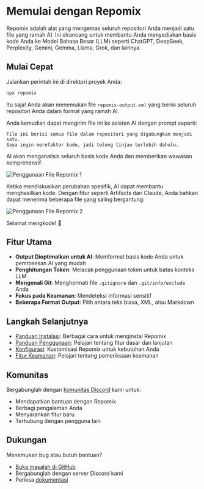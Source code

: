 # Memulai dengan Repomix

<script setup>
import HomeBadges from '../../../components/HomeBadges.vue'
</script>

Repomix adalah alat yang mengemas seluruh repositori Anda menjadi satu file yang ramah AI. Ini dirancang untuk membantu Anda menyediakan basis kode Anda ke Model Bahasa Besar (LLM) seperti ChatGPT, DeepSeek, Perplexity, Gemini, Gemma, Llama, Grok, dan lainnya.

<HomeBadges />

## Mulai Cepat

Jalankan perintah ini di direktori proyek Anda:

```bash
npx repomix
```

Itu saja! Anda akan menemukan file `repomix-output.xml` yang berisi seluruh repositori Anda dalam format yang ramah AI.

Anda kemudian dapat mengirim file ini ke asisten AI dengan prompt seperti:

```
File ini berisi semua file dalam repositori yang digabungkan menjadi satu.
Saya ingin merefaktor kode, jadi tolong tinjau terlebih dahulu.
```

AI akan menganalisis seluruh basis kode Anda dan memberikan wawasan komprehensif:

![Penggunaan File Repomix 1](/images/docs/repomix-file-usage-1.png)

Ketika mendiskusikan perubahan spesifik, AI dapat membantu menghasilkan kode. Dengan fitur seperti Artifacts dari Claude, Anda bahkan dapat menerima beberapa file yang saling bergantung:

![Penggunaan File Repomix 2](/images/docs/repomix-file-usage-2.png)

Selamat mengkode! 🚀

## Fitur Utama

- **Output Dioptimalkan untuk AI**: Memformat basis kode Anda untuk pemrosesan AI yang mudah
- **Penghitungan Token**: Melacak penggunaan token untuk batas konteks LLM
- **Mengenali Git**: Menghormati file `.gitignore` dan `.git/info/exclude` Anda
- **Fokus pada Keamanan**: Mendeteksi informasi sensitif
- **Beberapa Format Output**: Pilih antara teks biasa, XML, atau Markdown

## Langkah Selanjutnya

- [Panduan Instalasi](installation.md): Berbagai cara untuk menginstal Repomix
- [Panduan Penggunaan](usage.md): Pelajari tentang fitur dasar dan lanjutan
- [Konfigurasi](configuration.md): Kustomisasi Repomix untuk kebutuhan Anda
- [Fitur Keamanan](security.md): Pelajari tentang pemeriksaan keamanan

## Komunitas

Bergabunglah dengan [komunitas Discord](https://discord.gg/wNYzTwZFku) kami untuk:
- Mendapatkan bantuan dengan Repomix
- Berbagi pengalaman Anda
- Menyarankan fitur baru
- Terhubung dengan pengguna lain

## Dukungan

Menemukan bug atau butuh bantuan?
- [Buka masalah di GitHub](https://github.com/yamadashy/repomix/issues)
- Bergabunglah dengan server Discord kami
- Periksa [dokumentasi](https://repomix.com)
